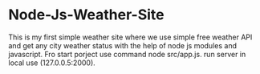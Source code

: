 # Node-Js-Weather-Site
This is my first simple weather site where we use simple free weather API and get any city weather status with the help of node js modules and javascript.
Fro start porject use command node src/app.js. 
run server in local use (127.0.0.5:2000).
